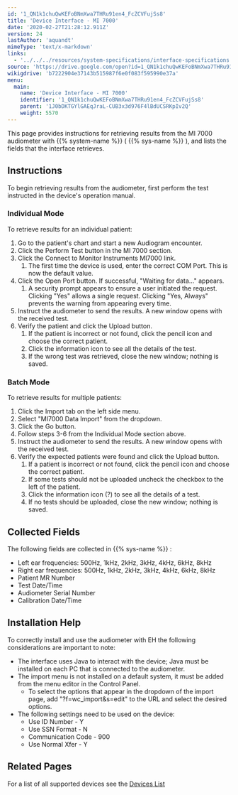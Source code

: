 ```yaml
---
id: '1_QN1k1chuQwKEFoBNmXwa7THRu91en4_FcZCVFujSs8'
title: 'Device Interface - MI 7000'
date: '2020-02-27T21:28:12.911Z'
version: 24
lastAuthor: 'aquandt'
mimeType: 'text/x-markdown'
links:
  - '../../../resources/system-specifications/interface-specifications.md'
source: 'https://drive.google.com/open?id=1_QN1k1chuQwKEFoBNmXwa7THRu91en4_FcZCVFujSs8'
wikigdrive: 'b7222904e37143b515987f6e0f083f595990e37a'
menu:
  main:
    name: 'Device Interface - MI 7000'
    identifier: '1_QN1k1chuQwKEFoBNmXwa7THRu91en4_FcZCVFujSs8'
    parent: '1J0bDKTGYlGAEqJraL-CUB3x3d976F4lBdUCSRKpIv2Q'
    weight: 5570
---
```

This page provides instructions for retrieving results from the MI 7000 audiometer with {{% system-name %}} ( {{% sys-name %}} ), and lists the fields that the interface retrieves.

## **Instructions**

To begin retrieving results from the audiometer, first perform the test instructed in the device's operation manual.

### **Individual Mode**

To retrieve results for an individual patient:
1. Go to the patient's chart and start a new Audiogram encounter.
2. Click the Perform Test button in the MI 7000 section.
3. Click the Connect to Monitor Instruments MI7000 link.
   1. The first time the device is used, enter the correct COM Port. This is now the default value.
1. Click the Open Port button. If successful, "Waiting for data..." appears.
   1. A security prompt appears to ensure a user initiated the request. Clicking "Yes" allows a single request. Clicking "Yes, Always" prevents the warning from appearing every time.
1. Instruct the audiometer to send the results. A new window opens with the received test.
2. Verify the patient and click the Upload button.
   1. If the patient is incorrect or not found, click the pencil icon and choose the correct patient.
   2. Click the information icon to see all the details of the test.
   3. If the wrong test was retrieved, close the new window; nothing is saved.

### **Batch Mode**

To retrieve results for multiple patients:
1. Click the Import tab on the left side menu.
2. Select "MI7000 Data Import" from the dropdown.
3. Click the Go button.
4. Follow steps 3-6 from the Individual Mode section above.
5. Instruct the audiometer to send the results. A new window opens with the received test.
6. Verify the expected patients were found and click the Upload button.
   1. If a patient is incorrect or not found, click the pencil icon and choose the correct patient.
   2. If some tests should not be uploaded uncheck the checkbox to the left of the patient.
   3. Click the information icon (?) to see all the details of a test.
   4. If no tests should be uploaded, close the new window; nothing is saved.

## **Collected Fields**

The following fields are collected in {{% sys-name %}} :
* Left ear frequencies: 500Hz, 1kHz, 2kHz, 3kHz, 4kHz, 6kHz, 8kHz
* Right ear frequencies: 500Hz, 1kHz, 2kHz, 3kHz, 4kHz, 6kHz, 8kHz
* Patient MR Number
* Test Date/Time
* Audiometer Serial Number
* Calibration Date/Time

## **Installation Help**

To correctly install and use the audiometer with EH the following considerations are important to note:
* The interface uses Java to interact with the device; Java must be installed on each PC that is connected to the audiometer.
* The import menu is not installed on a default system, it must be added from the menu editor in the Control Panel.
   * To select the options that appear in the dropdown of the import page, add "?f=wc_import&s=edit" to the URL and select the desired options.
* The following settings need to be used on the device:
   * Use ID Number - Y
   * Use SSN Format - N
   * Communication Code - 900
   * Use Normal Xfer - Y

## **Related Pages**

For a list of all supported devices see the [Devices List](../../../resources/system-specifications/interface-specifications.md)
